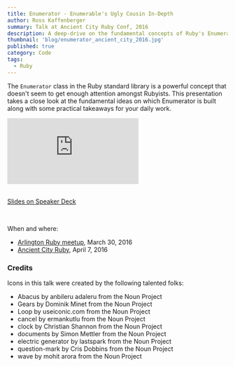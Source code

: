 ```yaml
---
title: Enumerator - Enumerable's Ugly Cousin In-Depth
author: Ross Kaffenberger
summary: Talk at Ancient City Ruby Conf, 2016
description: A deep-drive on the fundamental concepts of Ruby's Enumerator class. Ancient City Ruby Conf, St Augustine Florida, April 2016.
thumbnail: 'blog/enumerator_ancient_city_2016.jpg'
published: true
category: Code
tags:
  - Ruby
---
```


The `Enumerator` class in the Ruby standard library is a powerful concept that
doesn't seem to get enough attention amongst Rubyists. This presentation takes a
close look at the fundamental ideas on which Enumerator is built along with some
practical takeaways for your daily work.

<div class="video-container">
  <iframe src="https://www.youtube.com/embed/xXdl0KAPk9U" frameborder="0" allowfullscreen></iframe>
</div>

<br />

[Slides on Speaker Deck](https://speakerdeck.com/rossta/enumerator-enumerables-ugly-cousin)

<script async class="speakerdeck-embed" data-id="d55b25d9fdf24e768dc5d01df1c5a58f" data-ratio="1.33333333333333" src="//speakerdeck.com/assets/embed.js"></script>

<br />

When and where:

- [Arlington Ruby meetup](http://www.meetup.com/Arlington-Ruby/events/227707241/), March 30, 2016
- [Ancient City Ruby](http://www.ancientcityruby.com/), April 7, 2016

### Credits

Icons in this talk were created by the following talented folks:

- Abacus by anbileru adaleru from the Noun Project
- Gears by Dominik Minet from the Noun Project
- Loop by useiconic.com from the Noun Project
- cancel by ermankutlu from the Noun Project
- clock by Christian Shannon from the Noun Project
- documents by Simon Mettler from the Noun Project
- electric generator by lastspark from the Noun Project
- question-mark by Cris Dobbins from the Noun Project
- wave by mohit arora from the Noun Project
